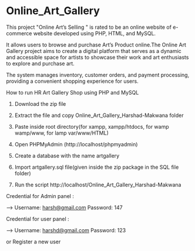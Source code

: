 # Online_Art_Gallery
This project "Online Art’s Selling " is rated to be an online website of e-commerce website developed using PHP, HTML, and MySQL.

It allows users to browse and purchase Art’s Product online.The Online Art Gallery project aims to create a digital platform that serves as a dynamic and accessible space for artists to showcase their work and art enthusiasts to explore and purchase art. 

The system manages inventory, customer orders, and payment processing, providing a convenient shopping experience for users.

How to run HR Art Gallery Shop using PHP and MySQL

1. Download the zip file

2. Extract the file and copy Online_Art_Gallery_Harshad-Makwana folder

3. Paste inside root directory(for xampp, xampp/htdocs, for wamp wamp/www, for lamp var/www/HTML)

4. Open PHPMyAdmin (http://localhost/phpmyadmin)

5. Create a database with the name artgallery

6. Import artgallery.sql file(given inside the zip package in the SQL file folder)

7. Run the script http://localhost/Online_Art_Gallery_Harshad-Makwana

Credential for Admin panel :

--> Username: harsh@gmail.com Password: 147

Credential for user panel :

--> Username: harshd@gmail.com Password: 123

or Register a new user
